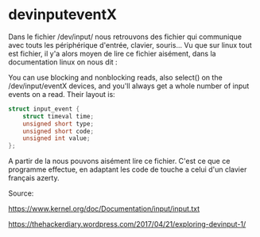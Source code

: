 # devinputeventX

Dans le fichier /dev/input/ nous retrouvons des fichier qui communique avec touts les périphérique d'entrée, clavier, souris...
Vu que sur linux tout est fichier, il y'a alors moyen de lire ce fichier aisément, dans la documentation linux on nous dit : 

You can use blocking and nonblocking reads, also select() on the
/dev/input/eventX devices, and you'll always get a whole number of input
events on a read. Their layout is:

```c
struct input_event {
	struct timeval time;
	unsigned short type;
	unsigned short code;
	unsigned int value;
};
```

A partir de la nous pouvons aisément lire ce fichier. C'est ce que ce programme effectue, en adaptant les code de touche a celui d'un clavier français azerty.

[//]: # (This syntax works like a comment, and won't appear in any output.)

Source: 
  
  https://www.kernel.org/doc/Documentation/input/input.txt
  
  https://thehackerdiary.wordpress.com/2017/04/21/exploring-devinput-1/

